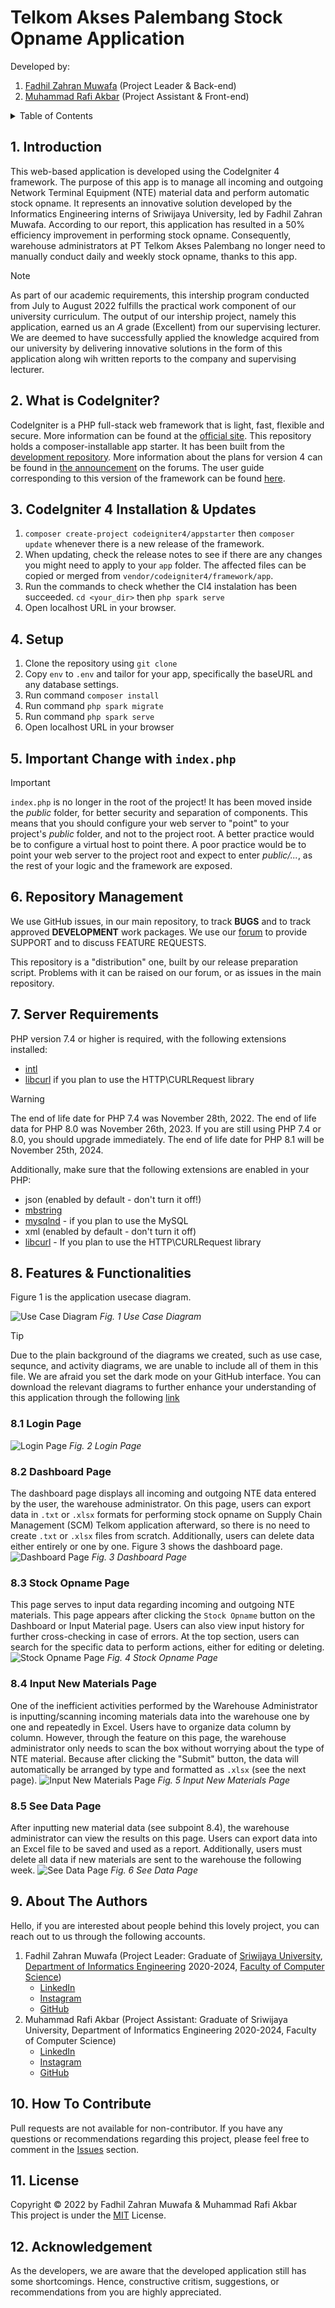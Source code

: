 # Telkom Akses Palembang Stock Opname Application
Developed by:
1. [Fadhil Zahran Muwafa](https://www.linkedin.com/in/fadhil-zahran-muwafa-269747261) (Project Leader & Back-end)
2. [Muhammad Rafi Akbar](https://linkedin.com/in/murafba) (Project Assistant & Front-end)

<details>
  <summary>Table of Contents</summary>
  <ul>
    <li>
      <a href="https://github.com/Fazam16/web_kp_TelkomAkses/tree/main?tab=readme-ov-file#1-introduction">1. Introduction</a>
    </li>
    <li>
      <a href="https://github.com/Fazam16/web_kp_TelkomAkses/tree/main?tab=readme-ov-file#2-what-is-codeigniter">2. What is CodeIgniter?</a>
    </li>
    <li>
      <a href="https://github.com/Fazam16/web_kp_TelkomAkses/tree/main?tab=readme-ov-file#3-codeigniter-4-installation--updates">3. CodeIgniter 4 Instalation and Updates</a>
    </li>
    <li>
      <a href="https://github.com/Fazam16/web_kp_TelkomAkses/tree/main?tab=readme-ov-file#4-setup">4. Setup</a>
    </li>
    <li>
      <a href="https://github.com/Fazam16/web_kp_TelkomAkses/tree/main?tab=readme-ov-file#5-important-change-with-indexphp">5. Important Change with `index.php`</a>
    </li>
    <li>
      <a href="https://github.com/Fazam16/web_kp_TelkomAkses/tree/main?tab=readme-ov-file#6-repository-management">6. Repository Management</a>
    </li>
    <li>
      <a href="https://github.com/Fazam16/web_kp_TelkomAkses/tree/main?tab=readme-ov-file#7-server-requirements">7. Server Requirements</a>
    </li>
    <li>
      <a href="https://github.com/Fazam16/web_kp_TelkomAkses/tree/main?tab=readme-ov-file#8-features--functionalities">8. Features and Functionalities</a>
        <ul>
           <li><a href="https://github.com/Fazam16/web_kp_TelkomAkses/tree/main?tab=readme-ov-file#81-login-page">8.1 Login Page</a></li>
           <li><a href="https://github.com/Fazam16/web_kp_TelkomAkses/tree/main?tab=readme-ov-file#82-dashboard-page">8.2 Dashboard Page</a></li>
           <li><a href="https://github.com/Fazam16/web_kp_TelkomAkses/tree/main?tab=readme-ov-file#83-stock-opname-page">8.3 Stock Opname Page</a></li>
           <li><a href="https://github.com/Fazam16/web_kp_TelkomAkses/tree/main?tab=readme-ov-file#84-input-new-materials-page">8.4 Input New Materials Page</a></li>
           <li><a href="https://github.com/Fazam16/web_kp_TelkomAkses/tree/main?tab=readme-ov-file#85-see-data-page">8.5 See Data Page</a></li>
      </ul>
    </li>
    <li>
      <a href="https://github.com/Fazam16/web_kp_TelkomAkses/tree/main?tab=readme-ov-file#9-about-the-authors">9. About The Authors</a>
    </li>
    <li>
      <a href="https://github.com/Fazam16/web_kp_TelkomAkses/tree/main?tab=readme-ov-file#10-how-to-contribute">10. How To Contribute</a>
    </li>
    <li>
      <a href="https://github.com/Fazam16/web_kp_TelkomAkses/tree/main?tab=readme-ov-file#11-license">11. License</a>
    </li>
    <li>
      <a href="https://github.com/Fazam16/web_kp_TelkomAkses/tree/main?tab=readme-ov-file#12-acknowledgement">12. Acknowledgement</a>
    </li>
  </ul>
</details>


## 1. Introduction
This web-based application is developed using the CodeIgniter 4 framework. The purpose of this app is to manage all incoming and outgoing Network Terminal Equipment (NTE) material data and perform automatic stock opname. It represents an innovative solution developed by the Informatics Engineering interns of Sriwijaya University, led by Fadhil Zahran Muwafa. According to our report, this application has resulted in a 50% efficiency improvement in performing stock opname. Consequently, warehouse administrators at PT Telkom Akses Palembang no longer need to manually conduct daily and weekly stock opname, thanks to this app.

> [!NOTE]
> As part of our academic requirements, this intership program conducted from July to August 2022 fulfills the practical work component of our university curriculum. The output of our intership project, namely this application, earned us an *A* grade (Excellent) from our supervising lecturer. We are deemed to have successfully applied the knowledge acquired from our university by delivering innovative solutions in the form of this application along wih written reports to the company and supervising lecturer.


## 2. What is CodeIgniter?
CodeIgniter is a PHP full-stack web framework that is light, fast, flexible and secure. More information can be found at the [official site](http://codeigniter.com). This repository holds a composer-installable app starter. It has been built from the [development repository](https://github.com/codeigniter4/CodeIgniter4). More information about the plans for version 4 can be found in [the announcement](http://forum.codeigniter.com/thread-62615.html) on the forums. The user guide corresponding to this version of the framework can be found [here](https://codeigniter4.github.io/userguide/).


## 3. CodeIgniter 4 Installation & Updates
1. `composer create-project codeigniter4/appstarter` then `composer update` whenever there is a new release of the framework.
2. When updating, check the release notes to see if there are any changes you might need to apply to your `app` folder. The affected files can be copied or merged from `vendor/codeigniter4/framework/app`.
3. Run the commands to check whether the CI4 instalation has been succeeded. `cd <your_dir>` then `php spark serve`
4. Open localhost URL in your browser.


## 4. Setup
1. Clone the repository using `git clone`
2. Copy `env` to `.env` and tailor for your app, specifically the baseURL and any database settings.
3. Run command `composer install`
4. Run command `php spark migrate`
5. Run command `php spark serve`
6. Open localhost URL in your browser


## 5. Important Change with `index.php`
> [!IMPORTANT]
> `index.php` is no longer in the root of the project! It has been moved inside the *public* folder, for better security and separation of components.
> This means that you should configure your web server to "point" to your project's *public* folder, and not to the project root. A better practice would be to configure a virtual host to point there. A poor practice would be to point your web server to the project root and expect to enter *public/...*, as the rest of your logic and the framework are exposed.


## 6. Repository Management
We use GitHub issues, in our main repository, to track **BUGS** and to track approved **DEVELOPMENT** work packages. We use our [forum](http://forum.codeigniter.com) to provide SUPPORT and to discuss FEATURE REQUESTS.

This repository is a "distribution" one, built by our release preparation script. Problems with it can be raised on our forum, or as issues in the main repository.


## 7. Server Requirements
PHP version 7.4 or higher is required, with the following extensions installed:
- [intl](http://php.net/manual/en/intl.requirements.php)
- [libcurl](http://php.net/manual/en/curl.requirements.php) if you plan to use the HTTP\CURLRequest library
> [!WARNING]
> The end of life date for PHP 7.4 was November 28th, 2022. The end of life data for PHP 8.0 was November 26th, 2023. If you are still using PHP 7.4 or 8.0, you should upgrade immediately. The end of life date for PHP 8.1 will be November 25th, 2024.

Additionally, make sure that the following extensions are enabled in your PHP:
- json (enabled by default - don't turn it off!)
- [mbstring](http://php.net/manual/en/mbstring.installation.php)
- [mysqlnd](http://php.net/manual/en/mysqlnd.install.php) - if you plan to use the MySQL
- xml (enabled by default - don't turn it off)
- [libcurl](https://php.net/manual/en/curl.requirements.php) -  If you plan to use the HTTP\CURLRequest library


## 8. Features & Functionalities
Figure 1 is the application usecase diagram.<br>

![Use Case Diagram](https://github.com/Fazam16/web_kp_TelkomAkses/blob/main/supporting_images/usecase/d_useCase.png?raw=true "Usecase Diagram")
*Fig. 1 Use Case Diagram*

> [!TIP]
> Due to the plain background of the diagrams we created, such as use case, sequnce, and activity diagrams, we are unable to include all of them in this file. We are afraid you set the dark mode on your GitHub interface. You can download the relevant diagrams to further enhance your understanding of this application through the following [link](https://github.com/Fazam16/web_kp_TelkomAkses/tree/main/supporting_images)

### 8.1 Login Page
![Login Page](https://github.com/Fazam16/web_kp_TelkomAkses/blob/main/supporting_images/interface/halaman_login.png?raw=true "Login Page")
*Fig. 2 Login Page*

### 8.2 Dashboard Page
The dashboard page displays all incoming and outgoing NTE data entered by the user, the warehouse administrator. On this page, users can export data in `.txt` or `.xlsx` formats for performing stock opname on Supply Chain Management (SCM) Telkom application afterward, so there is no need to create `.txt` or `.xlsx` files from scratch. Additionally, users can delete data either entirely or one by one. Figure 3 shows the dashboard page.
![Dashboard Page](https://github.com/Fazam16/web_kp_TelkomAkses/blob/main/supporting_images/interface/halaman_dashboard.png?raw=true "Dashboard Page")
*Fig. 3 Dashboard Page*

### 8.3 Stock Opname Page
This page serves to input data regarding incoming and outgoing NTE materials. This page appears after clicking the `Stock Opname` button on the Dashboard or Input Material page. Users can also view input history for further cross-checking in case of errors. At the top section, users can search for the specific data to perform actions, either for editing or deleting.
![Stock Opname Page](https://github.com/Fazam16/web_kp_TelkomAkses/blob/main/supporting_images/interface/halaman_stockOpname.png?raw=true "Stock Opname Page")
*Fig. 4 Stock Opname Page*

### 8.4 Input New Materials Page
One of the inefficient activities performed by the Warehouse Administrator is inputting/scanning incoming materials data into the warehouse one by one and repeatedly in Excel. Users have to organize data column by column. However, through the feature on this page, the warehouse administrator only needs to scan the box without worrying about the type of NTE material. Because after clicking the "Submit" button, the data will automatically be arranged by type and formatted as `.xlsx` (see the next page).
![Input New Materials Page](https://github.com/Fazam16/web_kp_TelkomAkses/blob/main/supporting_images/interface/hlm_input_abrang.png?raw=true "Input New Materials Page")
*Fig. 5 Input New Materials Page*

### 8.5 See Data Page
After inputting new material data (see subpoint 8.4), the warehouse administrator can view the results on this page. Users can export data into an Excel file to be saved and used as a report. Additionally, users must delete all data if new materials are sent to the warehouse the following week.
![See Data Page](https://github.com/Fazam16/web_kp_TelkomAkses/blob/main/supporting_images/interface/hlm_lihat_data.png?raw=true "See Data Page")
*Fig. 6 See Data Page*


## 9. About The Authors
Hello, if you are interested about people behind this lovely project, you can reach out to us through the following accounts.
1. Fadhil Zahran Muwafa (Project Leader: Graduate of [Sriwijaya University](https://unsri.ac.id), [Department of Informatics Engineering](https://if.ilkom.unsri.ac.id) 2020-2024, [Faculty of Computer Science](https://ilkom.unsri.ac.id))
   - [LinkedIn](https://linkedin.com/in/fadhil-zahran-muwafa-269747261)
   - [Instagram](https://instagram.com/fadhilzhrn)
   - [GitHub](https://github.com/Fazam16)
2. Muhammad Rafi Akbar (Project Assistant: Graduate of Sriwijaya University, Department of Informatics Engineering 2020-2024, Faculty of Computer Science)
   - [LinkedIn](https://linkedin.com/in/murafba)
   - [Instagram](https://instagram.com/murafba)
   - [GitHub](https://github.com/murafba)


## 10. How To Contribute
Pull requests are not available for non-contributor. If you have any questions or recommendations regarding this project, please feel free to comment in the [Issues](https://github.com/Fazam16/web_kp_TelkomAkses/issues) section.


## 11. License
Copyright &copy; 2022 by Fadhil Zahran Muwafa & Muhammad Rafi Akbar<br>
This project is under the [MIT](https://github.com/Fazam16/web_kp_TelkomAkses/blob/main/LICENSE) License.


## 12. Acknowledgement
As the developers, we are aware that the developed application still has some shortcomings. Hence, constructive critism, suggestions, or recommendations from you are highly appreciated.
